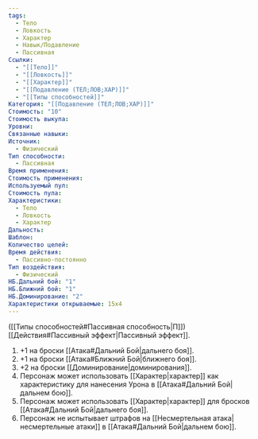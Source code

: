 ```yaml
---
tags:
  - Тело
  - Ловкость
  - Характер
  - Навык/Подавление
  - Пассивная
Ссылки:
  - "[[Тело]]"
  - "[[Ловкость]]"
  - "[[Характер]]"
  - "[[Подавление (ТЕЛ;ЛОВ;ХАР)]]"
  - "[[Типы способностей]]"
Категория: "[[Подавление (ТЕЛ;ЛОВ;ХАР)]]"
Стоимость: "10"
Стоимость выкупа:
Уровни:
Связанные навыки:
Источник:
  - Физический
Тип способности:
  - Пассивная
Время применения:
Стоимость применения:
Используемый пул:
Стоимость пула:
Характеристики:
  - Тело
  - Ловкость
  - Характер
Дальность:
Шаблон:
Количество целей:
Время действия:
  - Пассивно-постоянно
Тип воздействия:
  - Физический
НБ.Дальний бой: "1"
НБ.Ближний бой: "1"
НБ.Доминирование: "2"
Характеристики открываемые: 15x4
---
```

([[Типы способностей#Пассивная способность|П]]) [[Действия#Пассивный эффект|Пассивный эффект]]. 

1. +1 на броски [[Атака#Дальний Бой|дальнего боя]].
2. +1 на броски [[Атака#Ближний Бой|ближнего боя]].
3. +2 на броски [[Доминирование|доминирования]].
4. Персонаж может использовать [[Характер|характер]] как характеристику для нанесения Урона в [[Атака#Дальний Бой|дальнем бою]].
5. Персонаж может использовать [[Характер|характер]] для бросков [[Атака#Дальний Бой|дальнего боя]].
6. Персонаж не испытывает штрафов на [[Несмертельная атака|несмертельные атаки]] в [[Атака#Дальний Бой|дальнем бою]].
